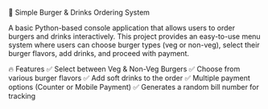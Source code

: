 🍔 Simple Burger & Drinks Ordering System

A basic Python-based console application that allows users to order burgers and drinks interactively. This project provides an easy-to-use menu system where users can choose burger types (veg or non-veg), select their burger flavors, add drinks, and proceed with payment.

🔥 Features
✅ Select between Veg & Non-Veg Burgers
✅ Choose from various burger flavors
✅ Add soft drinks to the order
✅ Multiple payment options (Counter or Mobile Payment)
✅ Generates a random bill number for tracking
